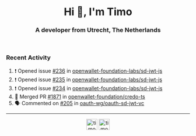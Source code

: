 <h1 align="center">Hi 👋, I'm Timo</h1>
<h3 align="center">A developer from Utrecht, The Netherlands</h3>
<br/>
<!-- https://github.com/rahuldkjain/github-profile-readme-generator --!>

<!--  <p align="left"><img src="https://github-readme-stats.vercel.app/api?username=timoglastra&show_icons=true&count_private=true&" alt="timoglastra" /></p> --!>

<!--
Github language stats
<p align="left"><img src="https://github-readme-stats.vercel.app/api/top-langs/?username=timoglastra&layout=compact" alt="timoglastra" /><p>
-->

<!-- Codestats language stats -->
<!-- <p align="left"><img src="https://codestats-readme.vercel.app/api/top-langs/?username=timoglastra&layout=compact&language_count=12" alt="timoglastra" /><p>    --!>
  
<h3>Recent Activity</h3>

<!--START_SECTION:activity-->
1. ❗ Opened issue [#236](https://github.com/openwallet-foundation-labs/sd-jwt-js/issues/236) in [openwallet-foundation-labs/sd-jwt-js](https://github.com/openwallet-foundation-labs/sd-jwt-js)
2. ❗ Opened issue [#235](https://github.com/openwallet-foundation-labs/sd-jwt-js/issues/235) in [openwallet-foundation-labs/sd-jwt-js](https://github.com/openwallet-foundation-labs/sd-jwt-js)
3. ❗ Opened issue [#234](https://github.com/openwallet-foundation-labs/sd-jwt-js/issues/234) in [openwallet-foundation-labs/sd-jwt-js](https://github.com/openwallet-foundation-labs/sd-jwt-js)
4. 🎉 Merged PR [#1871](https://github.com/openwallet-foundation/credo-ts/pull/1871) in [openwallet-foundation/credo-ts](https://github.com/openwallet-foundation/credo-ts)
5. 🗣 Commented on [#205](https://github.com/oauth-wg/oauth-sd-jwt-vc/issues/205#issuecomment-2118688883) in [oauth-wg/oauth-sd-jwt-vc](https://github.com/oauth-wg/oauth-sd-jwt-vc)
<!--END_SECTION:activity-->

---

<p align="center">
<a href="https://twitter.com/timoglastra" target="blank"><img align="center" src="https://cdn.jsdelivr.net/npm/simple-icons@3.0.1/icons/twitter.svg" alt="timoglastra" height="30" width="30" /></a>
<a href="https://linkedin.com/in/timoglastra" target="blank"><img align="center" src="https://cdn.jsdelivr.net/npm/simple-icons@3.0.1/icons/linkedin.svg" alt="timoglastra" height="30" width="30" /></a>
</p>




